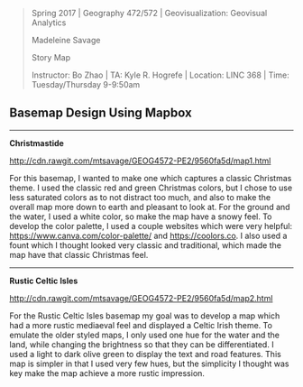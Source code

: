 > Spring 2017 | Geography 472/572 | Geovisualization: Geovisual Analytics
>
> Madeleine Savage
>
> Story Map 
>
> Instructor: Bo Zhao | TA: Kyle R. Hogrefe | Location: LINC 368 | Time: Tuesday/Thursday 9-9:50am

## **Basemap Design Using Mapbox**

-----
**Christmastide**

http://cdn.rawgit.com/mtsavage/GEOG4572-PE2/9560fa5d/map1.html

For this basemap, I wanted to make one which captures a classic Christmas theme. I used the classic red and green Christmas colors, but I chose to use less saturated colors as to not distract too much, and also to make the overall
map more down to earth and pleasant to look at. For the ground and the water, I used a white color, so make the map
 have a snowy feel. To develop the color palette, I used a couple websites which were very helpful: 
https://www.canva.com/color-palette/ and https://coolors.co. I also used a fount which I thought looked very classic 
and traditional, which made the map have that classic Christmas feel. 

-----
**Rustic Celtic Isles**

http://cdn.rawgit.com/mtsavage/GEOG4572-PE2/9560fa5d/map2.html

For the Rustic Celtic Isles basemap my goal was to develop a map which had a more rustic mediaeval feel and displayed 
a Celtic Irish theme. To emulate the older styled maps, I only used one hue for the water and the land, while changing 
the brightness so that they can be differentiated. I used a light to dark olive green to display the text and road
 features. This map is simpler in that I used very few hues, but the simplicity I thought was key make the map achieve 
a more rustic impression.
